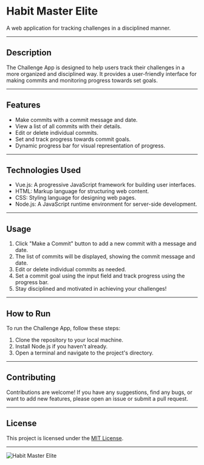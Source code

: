 # Habit Master Elite

A web application for tracking challenges in a disciplined manner.

---

## Description

The Challenge App is designed to help users track their challenges in a more organized and disciplined way. 
It provides a user-friendly interface for making commits and monitoring progress towards set goals.

---

## Features

- Make commits with a commit message and date.
- View a list of all commits with their details.
- Edit or delete individual commits.
- Set and track progress towards commit goals.
- Dynamic progress bar for visual representation of progress.

---

## Technologies Used

- Vue.js: A progressive JavaScript framework for building user interfaces.
- HTML: Markup language for structuring web content.
- CSS: Styling language for designing web pages.
- Node.js: A JavaScript runtime environment for server-side development.

---

## Usage

1. Click "Make a Commit" button to add a new commit with a message and date.
2. The list of commits will be displayed, showing the commit message and date.
3. Edit or delete individual commits as needed.
4. Set a commit goal using the input field and track progress using the progress bar.
5. Stay disciplined and motivated in achieving your challenges!

---

## How to Run

To run the Challenge App, follow these steps:

1. Clone the repository to your local machine.
2. Install Node.js if you haven't already.
3. Open a terminal and navigate to the project's directory.

---

## Contributing

Contributions are welcome! If you have any suggestions, find any bugs, or want to add new features, please open an issue or submit a pull request.

---

## License

This project is licensed under the [MIT License](LICENSE).

---

![Habit Master Elite](https://github.com/arzucaner/habit-master-elite/assets/108270415/fc2bde0e-3c9a-4b0d-a217-4724ead6983a)
















